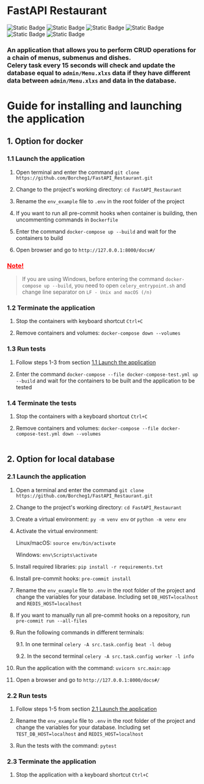 # FastAPI Restaurant
![Static Badge](https://img.shields.io/badge/Language-Python_3.11-blue)
![Static Badge](https://img.shields.io/badge/Framework-FastAPI-3CB371)
![Static Badge](https://img.shields.io/badge/SQL_Database-PostgreSQL-6495ED)
![Static Badge](https://img.shields.io/badge/ORM-SQLAlchemy-DC143C)
![Static Badge](https://img.shields.io/badge/NoSQL_Database-Redis-B22222)
![Static Badge](https://img.shields.io/badge/Task_manager-Celery-ADFF2F)


<h3>
An application that allows you to perform CRUD operations for a chain of menus, submenus and dishes.<br>
Celery task every 15 seconds will check and update the database equal to <code>admin/Menu.xlxs</code> data if they have different data between <code>admin/Menu.xlxs</code>
and data in the database.
</h3>

# Guide for installing and launching the application
## 1. Option for docker

### **1.1 Launch the application**

1. Open terminal and enter the command
`git clone https://github.com/Borcheg1/FastAPI_Restaurant.git`

2. Change to the project's working directory:
`cd FastAPI_Restaurant`

3. Rename the `env_example` file to `.env` in the root folder of the project

4. If you want to run all pre-commit hooks when container is building, then uncommenting commands in `Dockerfile`

5. Enter the command `docker-compose up --build` and wait for the containers to build

6. Open browser and go to `http://127.0.0.1:8000/docs#/`

### <span style="color:red"><ins>Note!</ins></span>
> If you are using Windows, before entering the command `docker-compose up --build`, you need to open
  `celery_entrypoint.sh` and change line separator on `LF - Unix and macOS (/n)`

### **1.2 Terminate the application**

1. Stop the containers with keyboard shortcut `Ctrl+C`

2. Remove containers and volumes:
`docker-compose down --volumes`

### **1.3 Run tests**

1. Follow steps 1-3 from section [1.1 Launch the application](#11-launch-the-application)

2. Enter the command `docker-compose --file docker-compose-test.yml up --build`
and wait for the containers to be built and the application to be tested

### **1.4 Terminate the tests**

1. Stop the containers with a keyboard shortcut `Ctrl+C`

2. Remove containers and volumes:
`docker-compose --file docker-compose-test.yml down --volumes`<br><br>


## 2. Option for local database

### **2.1 Launch the application**

1. Open a terminal and enter the command
`git clone https://github.com/Borcheg1/FastAPI_Restaurant.git`

2. Change to the project's working directory:
`cd FastAPI_Restaurant`

3. Create a virtual environment:
`py -m venv env` or `python -m venv env`

4. Activate the virtual environment:

    Linux/macOS: `source env/bin/activate`

    Windows: `env\Scripts\activate`

5. Install required libraries:
`pip install -r requirements.txt`

6. Install pre-commit hooks:
`pre-commit install`

7. Rename the `env_example` file to `.env` in the root folder of the project and change the
variables for your database. Including set `DB_HOST=localhost` and `REDIS_HOST=localhost`

8. If you want to manually run all pre-commit hooks on a repository, run `pre-commit run --all-files`

9. Run the following commands in different terminals:

   9.1. In one terminal `celery -A src.task.config beat -l debug`

   9.2. In the second terminal `celery -A src.task.config worker -l info`

10. Run the application with the command:
`uvicorn src.main:app`

11. Open a browser and go to `http://127.0.0.1:8000/docs#/`

### **2.2 Run tests**

1. Follow steps 1-5 from section [2.1 Launch the application](#21-launch-the-application)

2. Rename the `env_example` file to `.env` in the root folder of the project and change the
variables for your database. Including set `TEST_DB_HOST=localhost` and `REDIS_HOST=localhost`

3. Run the tests with the command:
`pytest`

### **2.3 Terminate the application**

1. Stop the application with a keyboard shortcut `Ctrl+C`<br><br><br>
